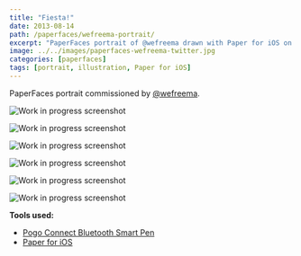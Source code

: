 ```yaml
---
title: "Fiesta!"
date: 2013-08-14
path: /paperfaces/wefreema-portrait/
excerpt: "PaperFaces portrait of @wefreema drawn with Paper for iOS on an iPad."
image: ../../images/paperfaces-wefreema-twitter.jpg
categories: [paperfaces]
tags: [portrait, illustration, Paper for iOS]
---
```


PaperFaces portrait commissioned by [@wefreema](https://twitter.com/wefreema).

![Work in progress screenshot](../../images/paperfaces-wefreema-process-1-lg.jpg)

![Work in progress screenshot](../../images/paperfaces-wefreema-process-2-lg.jpg)

![Work in progress screenshot](../../images/paperfaces-wefreema-process-3-lg.jpg)

![Work in progress screenshot](../../images/paperfaces-wefreema-process-4-lg.jpg)

![Work in progress screenshot](../../images/paperfaces-wefreema-process-5-lg.jpg)

![Work in progress screenshot](../../images/paperfaces-wefreema-process-6-lg.jpg)

**Tools used:**

- [Pogo Connect Bluetooth Smart Pen](https://www.amazon.com/gp/product/B009K448L4/ref=as_li_ss_tl?ie=UTF8&camp=1789&creative=390957&creativeASIN=B009K448L4&linkCode=as2&tag=mademist-20)
- [Paper for iOS](https://paper.bywetransfer.com/)

